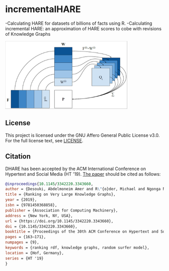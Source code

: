 # incrementalHARE
-Calculating HARE for datasets of billions of facts using R.
-Calculating incremental HARE: an approximation of HARE scores to cobe with revisions of Knowledge Graphs

<img src="DHare.png" alt="" height="215">

## License

This project is licensed under the
GNU Affero General Public License v3.0.
For the full license text, see [LICENSE](../LICENSE).

## Citation

DHARE has been accepted by the ACM International Conference on Hypertext and Social Media (HT '19). [The paper](https://papers.dice-research.org/2019/HT_DHARE/dhare_public.pdf) should be cited as follows:

```BibTeX
@inproceedings{10.1145/3342220.3343660,
author = {Desouki, Abdelmoneim Amer and R\"{o}der, Michael and Ngonga Ngomo, Axel-Cyrille},
title = {Ranking on Very Large Knowledge Graphs},
year = {2019},
isbn = {9781450368858},
publisher = {Association for Computing Machinery},
address = {New York, NY, USA},
url = {https://doi.org/10.1145/3342220.3343660},
doi = {10.1145/3342220.3343660},
booktitle = {Proceedings of the 30th ACM Conference on Hypertext and Social Media},
pages = {163–171},
numpages = {9},
keywords = {ranking rdf, knowledge graphs, random surfer model},
location = {Hof, Germany},
series = {HT '19}
}

```

